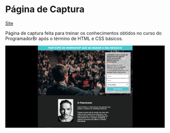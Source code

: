 # Página de Captura

[Site](https://kaio-matos.github.io/pagina-de-captura/)

Página de captura feita para treinar os conhecimentos obtidos no curso do ProgramadorBr após o término de HTML e CSS básicos.

![Image](./readme_image.png)
